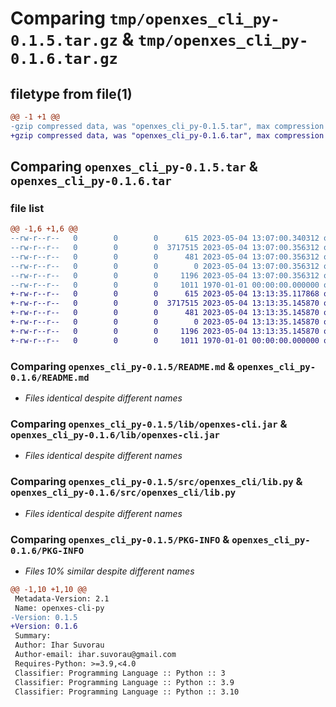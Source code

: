 # Comparing `tmp/openxes_cli_py-0.1.5.tar.gz` & `tmp/openxes_cli_py-0.1.6.tar.gz`

## filetype from file(1)

```diff
@@ -1 +1 @@
-gzip compressed data, was "openxes_cli_py-0.1.5.tar", max compression
+gzip compressed data, was "openxes_cli_py-0.1.6.tar", max compression
```

## Comparing `openxes_cli_py-0.1.5.tar` & `openxes_cli_py-0.1.6.tar`

### file list

```diff
@@ -1,6 +1,6 @@
--rw-r--r--   0        0        0      615 2023-05-04 13:07:00.340312 openxes_cli_py-0.1.5/README.md
--rw-r--r--   0        0        0  3717515 2023-05-04 13:07:00.356312 openxes_cli_py-0.1.5/lib/openxes-cli.jar
--rw-r--r--   0        0        0      481 2023-05-04 13:07:00.356312 openxes_cli_py-0.1.5/pyproject.toml
--rw-r--r--   0        0        0        0 2023-05-04 13:07:00.356312 openxes_cli_py-0.1.5/src/openxes_cli/__init__.py
--rw-r--r--   0        0        0     1196 2023-05-04 13:07:00.356312 openxes_cli_py-0.1.5/src/openxes_cli/lib.py
--rw-r--r--   0        0        0     1011 1970-01-01 00:00:00.000000 openxes_cli_py-0.1.5/PKG-INFO
+-rw-r--r--   0        0        0      615 2023-05-04 13:13:35.117868 openxes_cli_py-0.1.6/README.md
+-rw-r--r--   0        0        0  3717515 2023-05-04 13:13:35.145870 openxes_cli_py-0.1.6/lib/openxes-cli.jar
+-rw-r--r--   0        0        0      481 2023-05-04 13:13:35.145870 openxes_cli_py-0.1.6/pyproject.toml
+-rw-r--r--   0        0        0        0 2023-05-04 13:13:35.145870 openxes_cli_py-0.1.6/src/openxes_cli/__init__.py
+-rw-r--r--   0        0        0     1196 2023-05-04 13:13:35.145870 openxes_cli_py-0.1.6/src/openxes_cli/lib.py
+-rw-r--r--   0        0        0     1011 1970-01-01 00:00:00.000000 openxes_cli_py-0.1.6/PKG-INFO
```

### Comparing `openxes_cli_py-0.1.5/README.md` & `openxes_cli_py-0.1.6/README.md`

 * *Files identical despite different names*

### Comparing `openxes_cli_py-0.1.5/lib/openxes-cli.jar` & `openxes_cli_py-0.1.6/lib/openxes-cli.jar`

 * *Files identical despite different names*

### Comparing `openxes_cli_py-0.1.5/src/openxes_cli/lib.py` & `openxes_cli_py-0.1.6/src/openxes_cli/lib.py`

 * *Files identical despite different names*

### Comparing `openxes_cli_py-0.1.5/PKG-INFO` & `openxes_cli_py-0.1.6/PKG-INFO`

 * *Files 10% similar despite different names*

```diff
@@ -1,10 +1,10 @@
 Metadata-Version: 2.1
 Name: openxes-cli-py
-Version: 0.1.5
+Version: 0.1.6
 Summary: 
 Author: Ihar Suvorau
 Author-email: ihar.suvorau@gmail.com
 Requires-Python: >=3.9,<4.0
 Classifier: Programming Language :: Python :: 3
 Classifier: Programming Language :: Python :: 3.9
 Classifier: Programming Language :: Python :: 3.10
```

